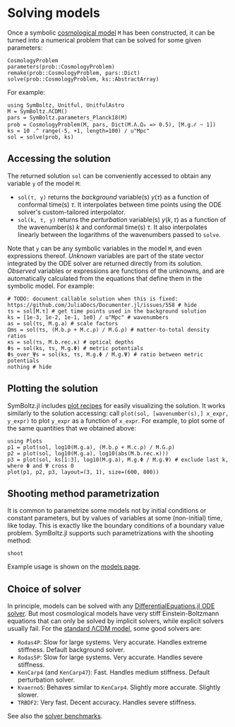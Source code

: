 # Solving models

Once a symbolic [cosmological model](@ref "Models") `M` has been constructed, it can be turned into a numerical problem that can be solved for some given parameters:

```@docs
CosmologyProblem
parameters(prob::CosmologyProblem)
remake(prob::CosmologyProblem, pars::Dict)
solve(prob::CosmologyProblem, ks::AbstractArray)
```

For example:
```@example sol
using SymBoltz, Unitful, UnitfulAstro
M = SymBoltz.ΛCDM()
pars = SymBoltz.parameters_Planck18(M)
prob = CosmologyProblem(M, pars, Dict(M.Λ.Ω₀ => 0.5), [M.g.ℰ ~ 1])
ks = 10 .^ range(-5, +1, length=100) / u"Mpc"
sol = solve(prob, ks)
```

## Accessing the solution

The returned solution `sol` can be conveniently accessed to obtain any variable `y` of the model `M`:

- `sol(τ, y)` returns the *background* variable(s) $y(τ)$ as a function of conformal time(s) $τ$. It interpolates between time points using the ODE solver's custom-tailored interpolator.
- `sol(k, τ, y)` returns the *perturbation* variable(s) $y(k,τ)$ as a function of the wavenumber(s) $k$ and conformal time(s) $τ$. It also interpolates linearly between the logarithms of the wavenumbers passed to `solve`.

Note that `y` can be any symbolic variables in the model `M`, and even expressions thereof.
*Unknown* variables are part of the state vector integrated by the ODE solver are returned directly from its solution.
*Observed* variables or expressions are functions of the unknowns, and are automatically calculated from the equations that define them in the symbolic model.
For example:

```@example sol
# TODO: document callable solution when this is fixed: https://github.com/JuliaDocs/Documenter.jl/issues/558 # hide
τs = sol[M.τ] # get time points used in the background solution
ks = [1e-3, 1e-2, 1e-1, 1e0] / u"Mpc" # wavenumbers
as = sol(τs, M.g.a) # scale factors
Ωms = sol(τs, (M.b.ρ + M.c.ρ) / M.G.ρ) # matter-to-total density ratios
κs = sol(τs, M.b.rec.κ) # optical depths
Φs = sol(ks, τs, M.g.Φ) # metric potentials
Φs_over_Ψs = sol(ks, τs, M.g.Φ / M.g.Ψ) # ratio between metric potentials
nothing # hide
```

## Plotting the solution

SymBoltz.jl includes [plot recipes](https://docs.juliaplots.org/latest/recipes/) for easily visualizing the solution.
It works similarly to the solution accessing: call `plot(sol, [wavenumber(s),] x_expr, y_expr)` to plot `y_expr` as a function of `x_expr`.
For example, to plot some of the same quantities that we obtained above:
```@example sol
using Plots
p1 = plot(sol, log10(M.g.a), (M.b.ρ + M.c.ρ) / M.G.ρ)
p2 = plot(sol, log10(M.g.a), log10(abs(M.b.rec.κ)))
p3 = plot(sol, ks[1:3], log10(M.g.a), M.g.Φ / M.g.Ψ) # exclude last k, where Φ and Ψ cross 0
plot(p1, p2, p3, layout=(3, 1), size=(600, 800))
```

## Shooting method parametrization

It is common to parametrize some models not by initial conditions or constant parameters, but by values of variables at some (non-initial) time, like today.
This is exactly like the boundary conditions of a boundary value problem.
SymBoltz.jl supports such parametrizations with the shooting method:

```@docs
shoot
```

Example usage is shown on the [models page](@ref "Models").

## Choice of solver

In principle, models can be solved with any [DifferentialEquations.jl ODE solver](https://docs.sciml.ai/DiffEqDocs/stable/solvers/ode_solve/).
But most cosmological models have very stiff Einstein-Boltzmann equations that can only be solved by implicit solvers, while explicit solvers usually fail.
For the [standard ΛCDM model](@ref "Standard ΛCDM"), some good solvers are:

- `Rodas4P`: Slow for large systems. Very accurate. Handles extreme stiffness. Default background solver.
- `Rodas5P`: Slow for large systems. Very accurate. Handles severe stiffness.
- `KenCarp4` (and `KenCarp47`): Fast. Handles medium stiffness. Default perturbation solver.
- `Kvaerno5`: Behaves similar to `KenCarp4`. Slightly more accurate. Slightly slower.
- `TRBDF2`: Very fast. Decent accuracy. Handles severe stiffness.

See also the [solver benchmarks](@ref "Benchmarks").
